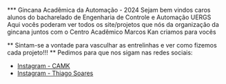 *** Gincana Acadêmica da Automação - 2024
Sejam bem vindos caros alunos do bacharelado de Engenharia de Controle e Automação UERGS
Aqui vocês poderam ver todos os site/projetos que nós da organização da gincana juntos com o Centro Acadêmico Marcos Kan criamos para vocês

** Sintam-se a vontade para vasculhar as entrelinhas e ver como fizemos cada projeto!!!
** Pedimos para que nos sigam nas redes sociais:
-  [Instagram - CAMK](https://www.instagram.com/camkuergs/)
-  [Instagram - Thiago Soares](https://www.instagram.com/https_s_silveira/)
